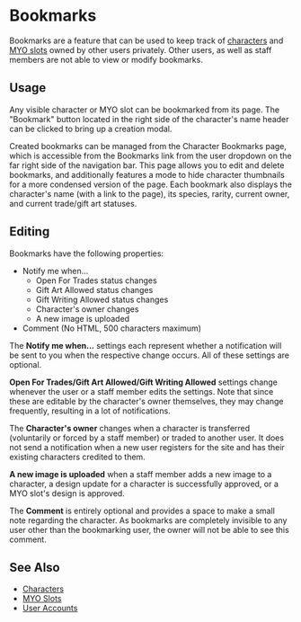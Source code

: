 # Bookmarks

Bookmarks are a feature that can be used to keep track of [characters](characters.md) and [MYO slots](myo-slots.md) owned by other users privately. Other users, as well as staff members are not able to view or modify bookmarks.

## Usage

Any visible character or MYO slot can be bookmarked from its page. The "Bookmark" button located in the right side of the character's name header can be clicked to bring up a creation modal.

Created bookmarks can be managed from the Character Bookmarks page, which is accessible from the Bookmarks link from the user dropdown on the far right side of the navigation bar. This page allows you to edit and delete bookmarks, and additionally features a mode to hide character thumbnails for a more condensed version of the page. Each bookmark also displays the character's name (with a link to the page), its species, rarity, current owner, and current trade/gift art statuses.

## Editing

Bookmarks have the following properties:

- Notify me when…
    - Open For Trades status changes
    - Gift Art Allowed status changes
    - Gift Writing Allowed status changes
    - Character's owner changes
    - A new image is uploaded
- Comment (No HTML, 500 characters maximum)

The **Notify me when...** settings each represent whether a notification will be sent to you when the respective change occurs. All of these settings are optional.

**Open For Trades/Gift Art Allowed/Gift Writing Allowed** settings change whenever the user or a staff member edits the settings. Note that since these are editable by the character's owner themselves, they may change frequently, resulting in a lot of notifications.

The **Character's owner** changes when a character is transferred (voluntarily or forced by a staff member) or traded to another user. It does not send a notification when a new user registers for the site and has their existing characters credited to them.

**A new image is uploaded** when a staff member adds a new image to a character, a design update for a character is successfully approved, or a MYO slot's design is approved.

The **Comment** is entirely optional and provides a space to make a small note regarding the character. As bookmarks are completely invisible to any user other than the bookmarking user, the owner will not be able to see this comment.

## See Also

- [Characters](characters.md)
- [MYO Slots](myo-slots.md)
- [User Accounts](user-accounts.md)